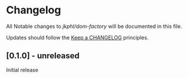 # Changelog

All Notable changes to *jkphl/dom-factory* will be documented in this file.

Updates should follow the [Keep a CHANGELOG](http://keepachangelog.com/) principles.

## [0.1.0] - unreleased

Initial release
